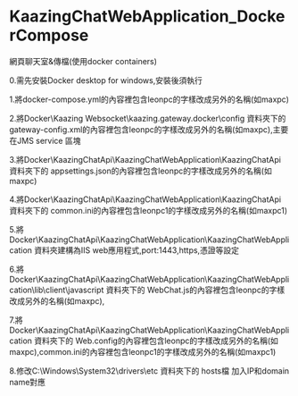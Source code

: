 # KaazingChatWebApplication_DockerCompose
網頁聊天室&amp;傳檔(使用docker containers)

0.需先安裝Docker desktop for windows,安裝後須執行

1.將docker-compose.yml的內容裡包含leonpc的字樣改成另外的名稱(如maxpc)

2.將Docker\Kaazing Websocket\kaazing.gateway.docker\config 資料夾下的 gateway-config.xml的內容裡包含leonpc的字樣改成另外的名稱(如maxpc),主要在JMS service 區塊

3.將Docker\KaazingChatApi\KaazingChatWebApplication\KaazingChatApi 資料夾下的 appsettings.json的內容裡包含leonpc的字樣改成另外的名稱(如maxpc)

4.將Docker\KaazingChatApi\KaazingChatWebApplication\KaazingChatApi 資料夾下的 common.ini的內容裡包含leonpc1的字樣改成另外的名稱(如maxpc1)

5.將Docker\KaazingChatApi\KaazingChatWebApplication\KaazingChatWebApplication 資料夾建構為IIS web應用程式,port:1443,https,憑證等設定

6.將Docker\KaazingChatApi\KaazingChatWebApplication\KaazingChatWebApplication\lib\client\javascript 資料夾下的 WebChat.js的內容裡包含leonpc的字樣改成另外的名稱(如maxpc),

7.將Docker\KaazingChatApi\KaazingChatWebApplication\KaazingChatWebApplication 資料夾下的 Web.config的內容裡包含leonpc的字樣改成另外的名稱(如maxpc),common.ini的內容裡包含leonpc1的字樣改成另外的名稱(如maxpc1)

8.修改C:\Windows\System32\drivers\etc 資料夾下的 hosts檔 加入IP和domain name對應
